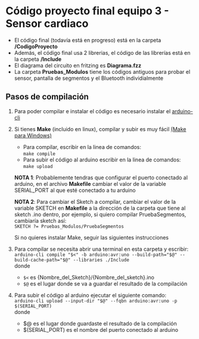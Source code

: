 # Código proyecto final equipo 3 - Sensor cardiaco

- El código final (todavía está en progreso) está en la carpeta **/CodigoProyecto**
- Además, el código final usa 2 librerias, el código de las librerías está en la carpeta **/Include**
- El diagrama del circuito en fritzing es **Diagrama.fzz**
- La carpeta **Pruebas_Modulos** tiene los códigos antiguos para probar el sensor, pantalla de segmentos y el Bluetooth individialmente

## Pasos de compilación
1. Para poder compilar e instalar el código es necesario instalar el [arduino-cli](https://arduino.github.io/arduino-cli/0.31/installation/)
  
2. Si tienes **Make** (incluido en linux), compilar y subir es muy fácil  [(Make para Windows)](https://gnuwin32.sourceforge.net/downlinks/make.php)
    * Para compilar, escribir en la linea de comandos:  
    `make compile`
    * Para subir el código al arduino escribir en la linea de comandos:  
    `make upload`  
  
    __NOTA 1__: Probablemente tendras que configurar el puerto conectado al arduino, en el archivo **Makefile** cambiar el valor de la variable SERIAL_PORT al que esté conectado a tu arduino  

    __NOTA 2__: Para cambiar el Sketch a compilar, cambiar el valor de la variable SKETCH en **Makefile** 
    a la dirección de la carpeta que tiene al sketch .ino dentro, por ejemplo, si quiero compilar PruebaSegmentos, cambiaría sketch así:  
    `SKETCH ?= Pruebas_Modulos/PruebaSegmentos`

    Si no quieres instalar Make, seguir las siguientes instrucciones
3. Para compilar se necesita abrir una terminal en esta carpeta y escribir:  
    `arduino-cli compile "$<" -b arduino:avr:uno --build-path="$@" --build-cache-path="$@" --libraries ./Include`  
    donde
    - `$<` es {Nombre_del_Sketch}/{Nombre_del_sketch}.ino
    - `$@` es el lugar donde se va a guardar el resultado de la compilación

4. Para subir el código al arduino ejecutar el siguiente comando:  
    `arduino-cli upload --input-dir "$@" --fqbn arduino:avr:uno -p $(SERIAL_PORT)`  
    donde
    - $@ es el lugar donde guardaste el resultado de la compilación
    - $(SERIAL_PORT) es el nombre del puerto conectado al arduino